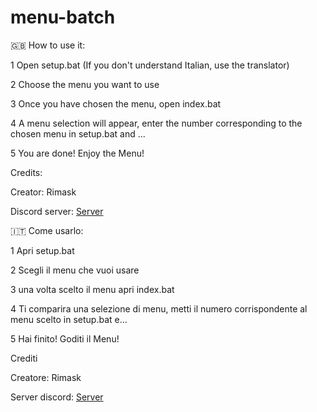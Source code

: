 # menu-batch

🇬🇧 How to use it:

1 Open setup.bat (If you don't understand Italian, use the translator)

2 Choose the menu you want to use

3 Once you have chosen the menu, open index.bat

4 A menu selection will appear, enter the number corresponding to the chosen menu in setup.bat and ...

5 You are done! Enjoy the Menu!

Credits:

Creator: Rimask

Discord server: [Server](https://dsc.gg/shop-batch)

🇮🇹 Come usarlo:

1 Apri setup.bat 

2 Scegli il menu che vuoi usare

3 una volta scelto il menu apri index.bat

4 Ti comparira una selezione di menu, metti il numero corrispondente al menu scelto in setup.bat e...

5 Hai finito! Goditi il Menu!

Crediti 

Creatore: Rimask

Server discord: [Server](https://dsc.gg/shop-batch)
